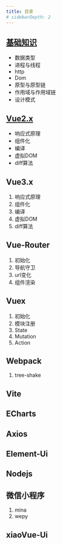 ```yaml
---
title: 目录
# sidebarDepth: 2
---
```

## [基础知识](/zh/guide/basic/memory-stack)
* 数据类型
* 进程与线程
* http
* Dom
* 原型与原型链
* 作用域与作用域链
* 设计模式
## [Vue2.x](/zh/guide/vue2/define-react)
* 响应式原理
* 组件化
* 编译
* 虚拟DOM
* diff算法
## Vue3.x
1. 响应式原理
2. 组件化
3. 编译
4. 虚拟DOM
5. diff算法
## Vue-Router
1. 初始化
2. 导航守卫
3. url变化
4. 组件渲染
## Vuex
1. 初始化
2. 模块注册
3. State
4. Mutation
5. Action
## Webpack
1. tree-shake
## Vite
## ECharts
## Axios
## Element-Ui
## Nodejs
## 微信小程序
1. mina
2. wepy
## xiaoVue-Ui
   
